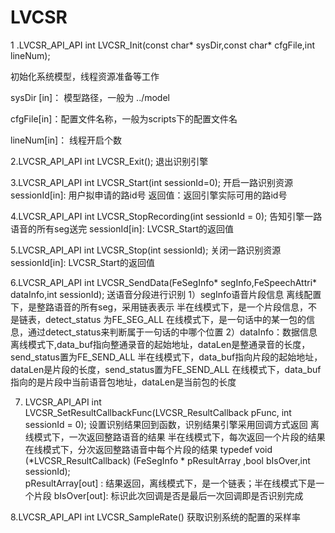 # LVCSR
1 .LVCSR_API_API int LVCSR_Init(const char* sysDir,const char*  cfgFile,int lineNum);

初始化系统模型，线程资源准备等工作

sysDir [in]： 模型路径，一般为 ../model

cfgFile[in]：配置文件名称，一般为scripts下的配置文件名

lineNum[in]： 线程开启个数


2.LVCSR_API_API int LVCSR_Exit();
退出识别引擎

3.LVCSR_API_API int LVCSR_Start(int sessionId=0);
开启一路识别资源
sessionId[in]: 用户拟申请的路id号
返回值：返回引擎实际可用的路id号


4.LVCSR_API_API int LVCSR_StopRecording(int sessionId = 0);
告知引擎一路语音的所有seg送完
sessionId[in]: LVCSR_Start的返回值

5.LVCSR_API_API int LVCSR_Stop(int sessionId);
关闭一路识别资源
sessionId[in]: LVCSR_Start的返回值

6.LVCSR_API_API int LVCSR_SendData(FeSegInfo* segInfo,FeSpeechAttri* dataInfo,int sessionId);
送语音分段进行识别
1）segInfo语音片段信息
离线配置下，是整路语音的所有seg，采用链表表示
半在线模式下，是一个片段信息，不是链表，detect_status 为FE_SEG_ALL
在线模式下，是一句话中的某一包的信息，通过detect_status来判断属于一句话的中哪个位置
2）dataInfo：数据信息
离线模式下,data_buf指向整通录音的起始地址，dataLen是整通录音的长度，send_status置为FE_SEND_ALL
半在线模式下，data_buf指向片段的起始地址，dataLen是片段的长度，send_status置为FE_SEND_ALL
在线模式下，data_buf指向的是片段中当前语音包地址，dataLen是当前包的长度

7. LVCSR_API_API int LVCSR_SetResultCallbackFunc(LVCSR_ResultCallback pFunc, int sessionId = 0);
设置识别结果回到函数，识别结果引擎采用回调方式返回
离线模式下，一次返回整路语音的结果
半在线模式下，每次返回一个片段的结果
在线模式下，分次返回整路语音中每个片段的结果
typedef void (*LVCSR_ResultCallback) (FeSegInfo * pResultArray ,bool bIsOver,int sessionId);   
pResultArray[out] : 结果返回，离线模式下，是一个链表；半在线模式下是一个片段
bIsOver[out]: 标识此次回调是否是最后一次回调即是否识别完成

8.LVCSR_API_API int LVCSR_SampleRate()
获取识别系统的配置的采样率
